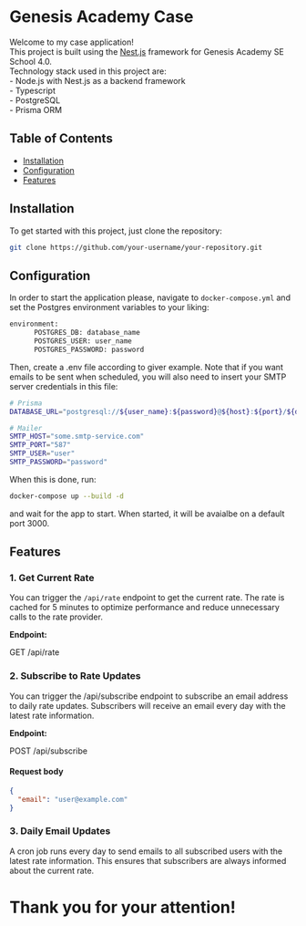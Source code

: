 # Genesis Academy Case

Welcome to my case application! <br />
This project is built using the [Nest.js](https://nestjs.com/) framework for Genesis Academy SE School 4.0. <br />
Technology stack used in this project are: <br />
    - Node.js with Nest.js as a backend framework  <br />
    - Typescript <br />
    - PostgreSQL <br />
    - Prisma ORM <br />

## Table of Contents

- [Installation](#installation)
- [Configuration](#configuration)
- [Features](#features)

## Installation

To get started with this project, just clone the repository:

```bash
git clone https://github.com/your-username/your-repository.git
```

## Configuration

In order to start the application please, navigate to ```docker-compose.yml``` and set the Postgres environment variables to your liking:

```bash
environment:
      POSTGRES_DB: database_name
      POSTGRES_USER: user_name
      POSTGRES_PASSWORD: password
```

Then, create a .env file according to giver example. Note that if you want emails to be sent when scheduled, you will also need to insert your SMTP server credentials in this file:

```bash
# Prisma
DATABASE_URL="postgresql://${user_name}:${password}@${host}:${port}/${database}?schema=public"

# Mailer
SMTP_HOST="some.smtp-service.com"
SMTP_PORT="587"
SMTP_USER="user"
SMTP_PASSWORD="password"
```

When this is done, run:

```bash
docker-compose up --build -d
```

and wait for the app to start. When started, it will be avaialbe on a default port 3000.

## Features

### 1. Get Current Rate

You can trigger the `/api/rate` endpoint to get the current rate. The rate is cached for 5 minutes to optimize performance and reduce unnecessary calls to the rate provider.

**Endpoint:**

GET /api/rate

### 2. Subscribe to Rate Updates

You can trigger the /api/subscribe endpoint to subscribe an email address to daily rate updates. Subscribers will receive an email every day with the latest rate information.

**Endpoint:**

POST /api/subscribe

#### Request body

```json
{
  "email": "user@example.com"
}
```

### 3. Daily Email Updates

A cron job runs every day to send emails to all subscribed users with the latest rate information. This ensures that subscribers are always informed about the current rate.


# Thank you for your attention!
